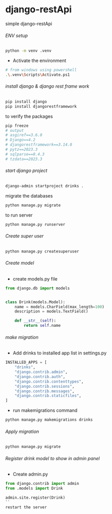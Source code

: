 # django-restApi

simple django-restApi

###### ENV setup

```sh
python -m venv .venv
```

-   Activate the environment

```sh
# from windows using powershell
.\.venv\Scripts\Activate.ps1
```

###### install django & django rest frame work

```sh
pip install django
pip install djangorestframework
```

to verify the packages

```sh
pip freeze
# output
# asgiref==3.6.0
# Django==4.2
# djangorestframework==3.14.0
# pytz==2023.3
# sqlparse==0.4.3
# tzdata==2023.3
```

###### start django project

```sh
django-admin startproject drinks .
```

migrate the databases

```sh
python manage.py migrate
```

to run server

```sh
python manage.py runserver
```

###### Create super user

```sh
python manage.py createsuperuser
```

###### Create model

-   create models.py file

```py
from django.db import models


class Drink(models.Model):
    name = models.CharField(max_length=100)
    description = models.TextField()

    def __str__(self):
        return self.name
```

###### make migration

-   Add drinks to installed app list in settings.py

```py
INSTALLED_APPS = [
    "drinks",
    "django.contrib.admin",
    "django.contrib.auth",
    "django.contrib.contenttypes",
    "django.contrib.sessions",
    "django.contrib.messages",
    "django.contrib.staticfiles",
]
```

-   run makemigrations command

```sh
python manage.py makemigrations drinks
```

###### Apply migration

```py
python manage.py migrate
```

###### Register drink model to show in admin panel

-   Create admin.py

```py
from django.contrib import admin
from .models import Drink

admin.site.register(Drink)
``
restart the server
```
